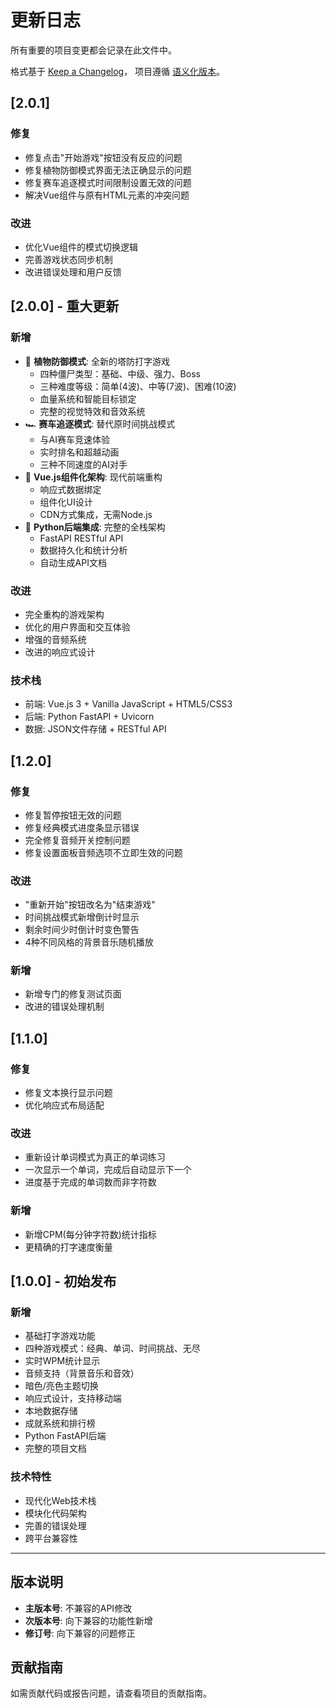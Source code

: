 # 更新日志

所有重要的项目变更都会记录在此文件中。

格式基于 [Keep a Changelog](https://keepachangelog.com/zh-CN/1.0.0/)，
项目遵循 [语义化版本](https://semver.org/lang/zh-CN/)。

## [2.0.1]

### 修复
- 修复点击"开始游戏"按钮没有反应的问题
- 修复植物防御模式界面无法正确显示的问题
- 修复赛车追逐模式时间限制设置无效的问题
- 解决Vue组件与原有HTML元素的冲突问题

### 改进
- 优化Vue组件的模式切换逻辑
- 完善游戏状态同步机制
- 改进错误处理和用户反馈

## [2.0.0] - 重大更新

### 新增
- 🌱 **植物防御模式**: 全新的塔防打字游戏
  - 四种僵尸类型：基础、中级、强力、Boss
  - 三种难度等级：简单(4波)、中等(7波)、困难(10波)
  - 血量系统和智能目标锁定
  - 完整的视觉特效和音效系统
- 🏎️ **赛车追逐模式**: 替代原时间挑战模式
  - 与AI赛车竞速体验
  - 实时排名和超越动画
  - 三种不同速度的AI对手
- 🚀 **Vue.js组件化架构**: 现代前端重构
  - 响应式数据绑定
  - 组件化UI设计
  - CDN方式集成，无需Node.js
- 🐍 **Python后端集成**: 完整的全栈架构
  - FastAPI RESTful API
  - 数据持久化和统计分析
  - 自动生成API文档

### 改进
- 完全重构的游戏架构
- 优化的用户界面和交互体验
- 增强的音频系统
- 改进的响应式设计

### 技术栈
- 前端: Vue.js 3 + Vanilla JavaScript + HTML5/CSS3
- 后端: Python FastAPI + Uvicorn
- 数据: JSON文件存储 + RESTful API

## [1.2.0]

### 修复
- 修复暂停按钮无效的问题
- 修复经典模式进度条显示错误
- 完全修复音频开关控制问题
- 修复设置面板音频选项不立即生效的问题

### 改进
- "重新开始"按钮改名为"结束游戏"
- 时间挑战模式新增倒计时显示
- 剩余时间少时倒计时变色警告
- 4种不同风格的背景音乐随机播放

### 新增
- 新增专门的修复测试页面
- 改进的错误处理机制

## [1.1.0]

### 修复
- 修复文本换行显示问题
- 优化响应式布局适配

### 改进
- 重新设计单词模式为真正的单词练习
- 一次显示一个单词，完成后自动显示下一个
- 进度基于完成的单词数而非字符数

### 新增
- 新增CPM(每分钟字符数)统计指标
- 更精确的打字速度衡量

## [1.0.0] - 初始发布

### 新增
- 基础打字游戏功能
- 四种游戏模式：经典、单词、时间挑战、无尽
- 实时WPM统计显示
- 音频支持（背景音乐和音效）
- 暗色/亮色主题切换
- 响应式设计，支持移动端
- 本地数据存储
- 成就系统和排行榜
- Python FastAPI后端
- 完整的项目文档

### 技术特性
- 现代化Web技术栈
- 模块化代码架构
- 完善的错误处理
- 跨平台兼容性

---

## 版本说明

- **主版本号**: 不兼容的API修改
- **次版本号**: 向下兼容的功能性新增
- **修订号**: 向下兼容的问题修正

## 贡献指南

如需贡献代码或报告问题，请查看项目的贡献指南。
